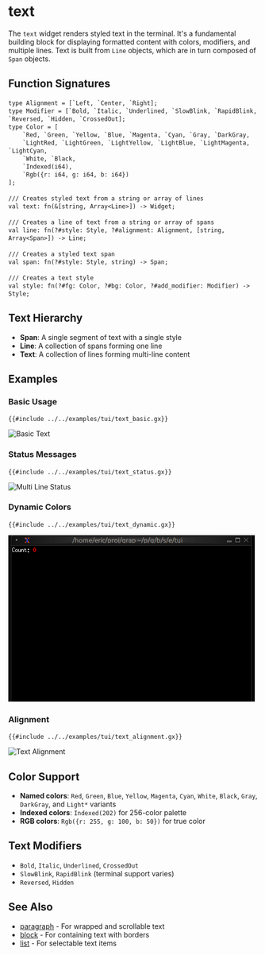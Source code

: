 # text

The `text` widget renders styled text in the terminal. It's a fundamental building block for displaying formatted content with colors, modifiers, and multiple lines. Text is built from `Line` objects, which are in turn composed of `Span` objects.

## Function Signatures

```
type Alignment = [`Left, `Center, `Right];
type Modifier = [`Bold, `Italic, `Underlined, `SlowBlink, `RapidBlink, `Reversed, `Hidden, `CrossedOut];
type Color = [
    `Red, `Green, `Yellow, `Blue, `Magenta, `Cyan, `Gray, `DarkGray,
    `LightRed, `LightGreen, `LightYellow, `LightBlue, `LightMagenta, `LightCyan,
    `White, `Black,
    `Indexed(i64),
    `Rgb({r: i64, g: i64, b: i64})
];

/// Creates styled text from a string or array of lines
val text: fn(&[string, Array<Line>]) -> Widget;

/// Creates a line of text from a string or array of spans
val line: fn(?#style: Style, ?#alignment: Alignment, [string, Array<Span>]) -> Line;

/// Creates a styled text span
val span: fn(?#style: Style, string) -> Span;

/// Creates a text style
val style: fn(?#fg: Color, ?#bg: Color, ?#add_modifier: Modifier) -> Style;
```

## Text Hierarchy

- **Span**: A single segment of text with a single style
- **Line**: A collection of spans forming one line
- **Text**: A collection of lines forming multi-line content

## Examples

### Basic Usage

```graphix
{{#include ../../examples/tui/text_basic.gx}}
```

![Basic Text](./media/text_basic.png)

### Status Messages

```graphix
{{#include ../../examples/tui/text_status.gx}}
```

![Multi Line Status](./media/text_status.png)

### Dynamic Colors

```graphix
{{#include ../../examples/tui/text_dynamic.gx}}
```

![Dynamic Text](./media/text_dynamic.gif)

### Alignment

```graphix
{{#include ../../examples/tui/text_alignment.gx}}
```

![Text Alignment](./media/text_alignment.gif)

## Color Support

- **Named colors**: `Red`, `Green`, `Blue`, `Yellow`, `Magenta`, `Cyan`, `White`, `Black`, `Gray`, `DarkGray`, and `Light*` variants
- **Indexed colors**: `Indexed(202)` for 256-color palette
- **RGB colors**: `Rgb({r: 255, g: 100, b: 50})` for true color

## Text Modifiers

- `Bold`, `Italic`, `Underlined`, `CrossedOut`
- `SlowBlink`, `RapidBlink` (terminal support varies)
- `Reversed`, `Hidden`

## See Also

- [paragraph](paragraph.md) - For wrapped and scrollable text
- [block](block.md) - For containing text with borders
- [list](list.md) - For selectable text items
